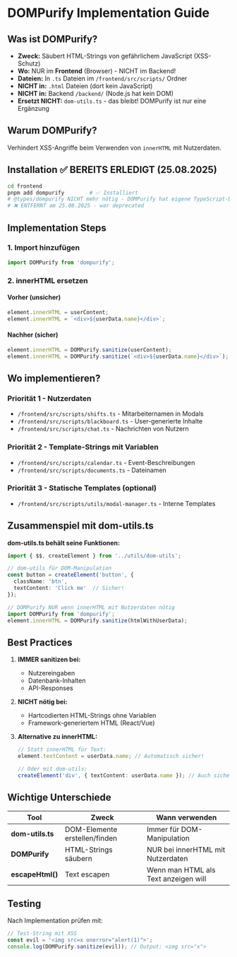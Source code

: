 # DOMPurify Implementation Guide

## Was ist DOMPurify?

- **Zweck:** Säubert HTML-Strings von gefährlichem JavaScript (XSS-Schutz)
- **Wo:** NUR im **Frontend** (Browser) - NICHT im Backend!
- **Dateien:** In `.ts` Dateien im `/frontend/src/scripts/` Ordner
- **NICHT in:** `.html` Dateien (dort kein JavaScript)
- **NICHT in:** Backend `/backend/` (Node.js hat kein DOM)
- **Ersetzt NICHT:** `dom-utils.ts` - das bleibt! DOMPurify ist nur eine Ergänzung

## Warum DOMPurify?

Verhindert XSS-Angriffe beim Verwenden von `innerHTML` mit Nutzerdaten.

## Installation ✅ BEREITS ERLEDIGT (25.08.2025)

```bash
cd frontend
pnpm add dompurify        # ✅ Installiert
# @types/dompurify NICHT mehr nötig - DOMPurify hat eigene TypeScript-Definitionen!
# ❌ ENTFERNT am 25.08.2025 - war deprecated
```

## Implementation Steps

### 1. Import hinzufügen

```typescript
import DOMPurify from 'dompurify';
```

### 2. innerHTML ersetzen

#### Vorher (unsicher)

```typescript
element.innerHTML = userContent;
element.innerHTML = `<div>${userData.name}</div>`;
```

#### Nachher (sicher)

```typescript
element.innerHTML = DOMPurify.sanitize(userContent);
element.innerHTML = DOMPurify.sanitize(`<div>${userData.name}</div>`);
```

## Wo implementieren?

### Priorität 1 - Nutzerdaten

- `/frontend/src/scripts/shifts.ts` - Mitarbeiternamen in Modals
- `/frontend/src/scripts/blackboard.ts` - User-generierte Inhalte
- `/frontend/src/scripts/chat.ts` - Nachrichten von Nutzern

### Priorität 2 - Template-Strings mit Variablen

- `/frontend/src/scripts/calendar.ts` - Event-Beschreibungen
- `/frontend/src/scripts/documents.ts` - Dateinamen

### Priorität 3 - Statische Templates (optional)

- `/frontend/src/scripts/utils/modal-manager.ts` - Interne Templates

## Zusammenspiel mit dom-utils.ts

**dom-utils.ts behält seine Funktionen:**

```typescript
import { $$, createElement } from '../utils/dom-utils';

// dom-utils für DOM-Manipulation
const button = createElement('button', {
  className: 'btn',
  textContent: 'Click me'  // Sicher!
});

// DOMPurify NUR wenn innerHTML mit Nutzerdaten nötig
import DOMPurify from 'dompurify';
element.innerHTML = DOMPurify.sanitize(htmlWithUserData);
```

## Best Practices

1. **IMMER sanitizen bei:**
   - Nutzereingaben
   - Datenbank-Inhalten
   - API-Responses

2. **NICHT nötig bei:**
   - Hartcodierten HTML-Strings ohne Variablen
   - Framework-generiertem HTML (React/Vue)

3. **Alternative zu innerHTML:**

   ```typescript
   // Statt innerHTML für Text:
   element.textContent = userData.name; // Automatisch sicher!

   // Oder mit dom-utils:
   createElement('div', { textContent: userData.name }); // Auch sicher!
   ```

## Wichtige Unterschiede

| Tool | Zweck | Wann verwenden |
|------|-------|----------------|
| **dom-utils.ts** | DOM-Elemente erstellen/finden | Immer für DOM-Manipulation |
| **DOMPurify** | HTML-Strings säubern | NUR bei innerHTML mit Nutzerdaten |
| **escapeHtml()** | Text escapen | Wenn man HTML als Text anzeigen will |

## Testing

Nach Implementation prüfen mit:

```javascript
// Test-String mit XSS
const evil = '<img src=x onerror="alert(1)">';
console.log(DOMPurify.sanitize(evil)); // Output: <img src="x">
```
